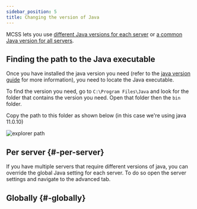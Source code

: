 ```yaml
---
sidebar_position: 5
title: Changing the version of Java
---
```


MCSS lets you use [different Java versions for each server](#per-server--per-server) or [a common Java version for all servers](#common-java-version).

<!-- TODO: Explain how to get the path -->

## Finding the path to the Java executable

Once you have installed the java version you need (refer to the [java version guide](java-version.md) for more information), you need to locate the Java executable.

To find the version you need, go to `C:\Program Files\Java` and look for the folder that contains the version you need. Open that folder then the `bin` folder. 

Copy the path to this folder as shown below (in this case we're using java 11.0.10)

![explorer path](/img/guides/java-path/explorer.png)

## Per server {#-per-server}
If you have multiple servers that require different versions of java, you can override the global Java setting for each server. To do so open the server settings and navigate to the advanced tab.  


## Globally {#-globally}

